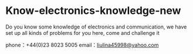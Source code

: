 # Know-electronics-knowledge-new


Do you know some knowledge of electronics and communication, we have set up all kinds of problems for you here, come and challenge it

phone：+44(0)23 8023 5005
email：liulina45998@yahoo.com
